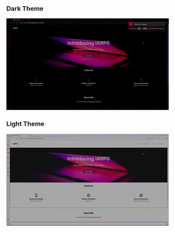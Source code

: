 <p>
  <h3>
  Dark Theme
  </h3>
  <img src="themeGifs/darkTheme.gif">
</p>
<p>
  <h3>
    Light Theme
  </h3>
  <img src="themeGifs/lightTheme.gif">
</p>

